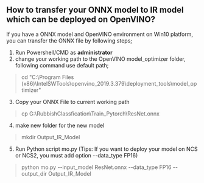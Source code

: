 ## How to transfer your ONNX model to IR model which can be deployed on OpenVINO?
If you have a ONNX model and OpenVINO environment on Win10 platform, you can transfer the ONNX file by following steps;
1. Run Powershell/CMD as **administrator**
2. change your working path to the OpenVINO model_optimizer folder, following command use default path;
> cd "C:\Program Files (x86)\IntelSWTools\openvino_2019.3.379\deployment_tools\model_optimizer"
3. Copy your ONNX File to current working path
> cp G:\RubbishClassfication\Train_Pytorch\ResNet.onnx
4. make new folder for the new model
> mkdir Output_IR_Model
5. Run Python script mo.py (Tips: If you want to deploy your model on NCS or NCS2, you must add option --data_type FP16)
> python mo.py --input_model ResNet.onnx --data_type FP16 --output_dir Output_IR_Model
